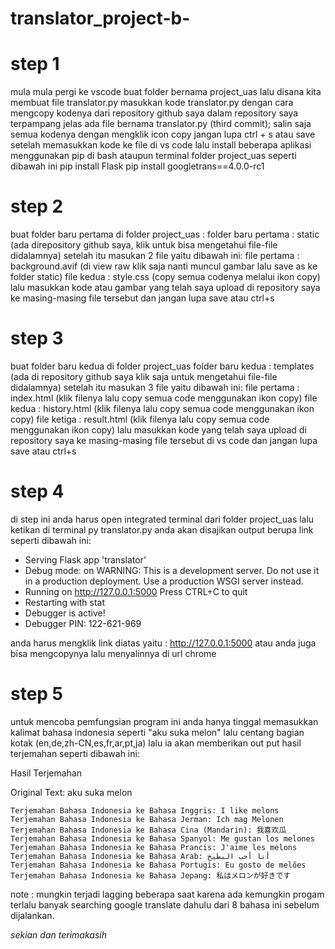 # translator_project-b-

# step 1
mula mula pergi ke vscode buat folder bernama project_uas
lalu disana kita membuat file translator.py
masukkan kode translator.py dengan cara mengcopy kodenya dari repository github saya
dalam repository saya terpampang jelas ada file bernama translator.py (third commit); salin saja semua kodenya dengan mengklik icon copy
jangan lupa ctrl + s atau save setelah memasukkan kode ke file di vs code
lalu install beberapa aplikasi menggunakan pip di bash ataupun terminal folder project_uas seperti dibawah ini
pip install Flask
pip install googletrans==4.0.0-rc1

# step 2
buat folder baru pertama di folder project_uas :
folder baru pertama : static (ada direpository github saya, klik untuk bisa mengetahui file-file didalamnya)
setelah itu masukan 2 file yaitu dibawah ini:
file pertama : background.avif (di view raw klik saja nanti muncul gambar lalu save as ke folder static)
file kedua : style.css (copy semua codenya melalui ikon copy)
lalu masukkan kode atau gambar yang telah saya upload di repository saya ke masing-masing file tersebut dan jangan lupa save atau ctrl+s

# step 3
buat folder baru kedua di folder project_uas 
folder baru kedua : templates (ada di repository github saya klik saja untuk mengetahui file-file didalamnya)
setelah itu masukan 3 file yaitu dibawah ini:
file pertama : index.html (klik filenya lalu copy semua code menggunakan ikon copy)
file kedua : history.html (klik filenya lalu copy semua code menggunakan ikon copy)
file ketiga : result.html (klik filenya lalu copy semua code menggunakan ikon copy)
lalu masukkan kode yang telah saya upload di repository saya ke masing-masing file tersebut di vs code dan jangan lupa save atau ctrl+s

# step 4
di step ini anda harus open integrated terminal dari folder project_uas
lalu ketikan di terminal py translator.py
anda akan disajikan output berupa link seperti dibawah ini:
 * Serving Flask app 'translator'
 * Debug mode: on
WARNING: This is a development server. Do not use it in a production deployment. Use a production WSGI server instead.
 * Running on http://127.0.0.1:5000
Press CTRL+C to quit
 * Restarting with stat
 * Debugger is active!
 * Debugger PIN: 122-621-969

anda harus mengklik link diatas yaitu : http://127.0.0.1:5000
atau anda juga bisa mengcopynya lalu menyalinnya di url chrome

# step 5
untuk mencoba pemfungsian program ini anda hanya tinggal memasukkan kalimat bahasa indonesia seperti "aku suka melon" lalu centang bagian kotak (en,de,zh-CN,es,fr,ar,pt,ja)
lalu ia akan memberikan out put hasil terjemahan seperti dibawah ini:

Hasil Terjemahan

Original Text: aku suka melon

    Terjemahan Bahasa Indonesia ke Bahasa Inggris: I like melons
    Terjemahan Bahasa Indonesia ke Bahasa Jerman: Ich mag Melonen
    Terjemahan Bahasa Indonesia ke Bahasa Cina (Mandarin): 我喜欢瓜
    Terjemahan Bahasa Indonesia ke Bahasa Spanyol: Me gustan los melones
    Terjemahan Bahasa Indonesia ke Bahasa Prancis: J'aime les melons
    Terjemahan Bahasa Indonesia ke Bahasa Arab: أنا أحب البطيخ
    Terjemahan Bahasa Indonesia ke Bahasa Portugis: Eu gosto de melões
    Terjemahan Bahasa Indonesia ke Bahasa Jepang: 私はメロンが好きです

note : mungkin terjadi lagging beberapa saat karena ada kemungkin progam terlalu banyak searching google translate dahulu dari 8 bahasa ini sebelum dijalankan.

*sekian dan terimakasih*
